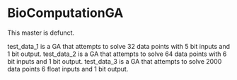 # BioComputationGA
This master is defunct.

test_data_1 is a GA that attempts to solve 32 data points with 5 bit inputs and 1 bit output.
test_data_2 is a GA that attempts to solve 64 data points with 6 bit inputs and 1 bit output.
test_data_3 is a GA that attempts to solve 2000 data points 6 float inputs and 1 bit output.
